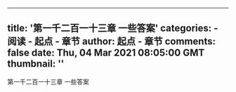 
---
title: '第一千二百一十三章 一些答案'
categories: 
    - 阅读
    - 起点 - 章节
author: 起点 - 章节
comments: false
date: Thu, 04 Mar 2021 08:05:00 GMT
thumbnail: ''
---

<div>   
第一千二百一十三章 一些答案  
</div>
            